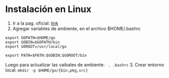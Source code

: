 # Instalación en Linux
1. Ir a la pag. oficial: [link](https://go.dev/doc/install)
2. Agregar variables de ambiente, en el archivo $HOME/.bashrc
```
export GOPATH=$HOME/go
export GOBIN=$GOPATH/bin
export GOROOT=/usr/local/go

export PATH=$PATH:$GOBIN:$GOROOT/bin
```

Luego para actualizar las vaibales de ambiente: ``` . .bashrc```
3. Crear entorno local: ```mkdir -p $HOME/go/{bin,pkg,src}```